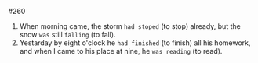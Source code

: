 #260

1. When morning came, the storm `had stoped` (to stop) already, but the snow `was` still `falling` (to fall).
2. Yestarday by eight o'clock he `had finished` (to finish) all his homework, and when I came to his place at nine, he `was reading` (to read).
